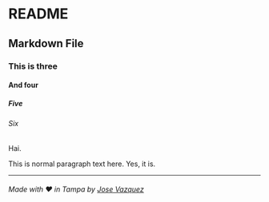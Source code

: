 # README
## Markdown File
### This is three
#### And four
##### Five
###### Six

Hai.

This is normal paragraph text here. Yes, it is.
***
###### Made with &hearts; in Tampa by <a href="https://twitter.com/jdotvazquez" target="_blank">Jose Vazquez</a>
